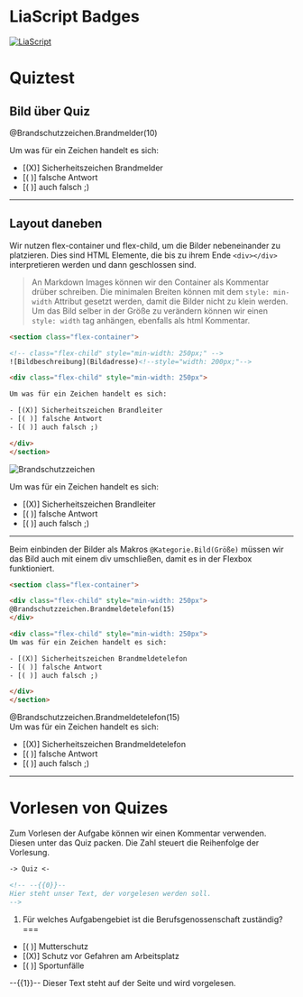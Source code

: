 <!--
author: Volker Göhler
email:    volker.goehler@informatik.tu-freiberg.de
language: de
narrator: German Female
version: 0.0.4
comment: this is only a test for image sizes in conjunction with quizes

import: https://raw.githubusercontent.com/Ifi-DiAgnostiK-Project/Piktogramme/refs/heads/main/makros.md

@style
.flex-container {
    display: flex;
    flex-wrap: wrap; /* Allows the items to wrap as needed */
    align-items: stretch;
    gap: 20px; /* Adds both horizontal and vertical spacing between items */
}

.flex-child { 
    flex: 1;
    margin-right: 20px; /* Adds space between the columns */
}

@media (max-width: 600px) {
    .flex-child {
        flex: 100%; /* Makes the child divs take up the full width on slim devices */
        margin-right: 0; /* Removes the right margin */
    }
}
@end

-->
# LiaScript Badges

[![LiaScript](https://raw.githubusercontent.com/LiaScript/LiaScript/master/badges/course.svg)](https://liascript.github.io/course/?https://github.com/Ifi-DiAgnostiK-Project/LiaScript-Courses/raw/refs/heads/main/courses/gefahrensymbole_gr%C3%B6%C3%9Fen_test_v2.md)

# Quiztest

## Bild über Quiz

@Brandschutzzeichen.Brandmelder(10)

Um was für ein Zeichen handelt es sich:

- [(X)] Sicherheitszeichen Brandmelder
- [( )] falsche Antwort
- [( )] auch falsch ;)

---------------------

## Layout daneben

Wir nutzen flex-container und flex-child, um die Bilder nebeneinander zu platzieren. Dies sind HTML Elemente, die bis zu ihrem Ende `<div></div>` interpretieren werden und dann geschlossen sind.

> An Markdown Images können wir den Container als Kommentar drüber schreiben.
> Die minimalen Breiten können mit dem `style: min-width` Attribut gesetzt werden, damit die Bilder nicht zu klein werden.
> Um das Bild selber in der Größe zu verändern können wir einen `style: width` tag anhängen, ebenfalls als html Kommentar.

```html
<section class="flex-container">

<!-- class="flex-child" style="min-width: 250px;" -->
![Bildbeschreibung](Bildadresse)<!--style="width: 200px;"-->

<div class="flex-child" style="min-width: 250px">

Um was für ein Zeichen handelt es sich:

- [(X)] Sicherheitszeichen Brandleiter
- [( )] falsche Antwort
- [( )] auch falsch ;)

</div>
</section>
```

<section class="flex-container">

<!-- class="flex-child" style="min-width: 250px;" -->
![Brandschutzzeichen](https://raw.githubusercontent.com/vgoehler/DiAgnostiK_Bilder_Test/refs/heads/main/img/Brandschutzzeichen/Feuerleiter.jpg)<!--style="width: 200px;"-->

<div class="flex-child" style="min-width: 250px">
Um was für ein Zeichen handelt es sich:

- [(X)] Sicherheitszeichen Brandleiter
- [( )] falsche Antwort
- [( )] auch falsch ;)

</div>
</section>

----------------------

Beim einbinden der Bilder als Makros `@Kategorie.Bild(Größe)` müssen wir das Bild auch mit einem div umschließen, damit es in der Flexbox funktioniert.

```html
<section class="flex-container">

<div class="flex-child" style="min-width: 250px">
@Brandschutzzeichen.Brandmeldetelefon(15)
</div>

<div class="flex-child" style="min-width: 250px">
Um was für ein Zeichen handelt es sich:

- [(X)] Sicherheitszeichen Brandmeldetelefon
- [( )] falsche Antwort
- [( )] auch falsch ;)

</div>
</section>
```

<section class="flex-container">

<div class="flex-child" style="min-width: 250px">
@Brandschutzzeichen.Brandmeldetelefon(15)
</div>

<div class="flex-child" style="min-width: 250px">
Um was für ein Zeichen handelt es sich:

- [(X)] Sicherheitszeichen Brandmeldetelefon
- [( )] falsche Antwort
- [( )] auch falsch ;)

</div>
</section>

-----------------------

# Vorlesen von Quizes

Zum Vorlesen der Aufgabe können wir einen Kommentar verwenden. Diesen unter das Quiz packen.
Die Zahl steuert die Reihenfolge der Vorlesung.

```markdown
-> Quiz <-

<!-- --{{0}}--
Hier steht unser Text, der vorgelesen werden soll.
-->

```


1. Für welches Aufgabengebiet ist die Berufsgenossenschaft zuständig?
===

- [( )] Mutterschutz
- [(X)] Schutz vor Gefahren am Arbeitsplatz
- [( )] Sportunfälle

<!-- --{{0}}--
Für welches Aufgabengebiet ist die Berufsgenossenschaft zuständig?
a. Mutterschutz b. Schutz vor Gefahren am Arbeitsplatz c. Sportunfälle
--> 

--{{1}}--
Dieser Text steht auf der Seite und wird vorgelesen.

<!-- --{{2}}--
Gratulation, Sie haben die Aufgabe erfolgreich gelöst.
--> 
